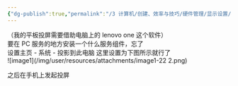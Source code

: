 ```yaml
---
{"dg-publish":true,"permalink":"/3 计算机/创建、效率与技巧/硬件管理/显示设置/平板手机投屏电脑/","title":"平板手机投屏电脑"}
---
```



（我的平板投屏需要借助电脑上的 lenovo one 这个软件）  
要在 PC 服务的地方安装一个什么服务组件，忘了  
设置主页 - 系统 - 投影到此电脑 这里设置为下图所示就行了  
![image1](/img/user/resources/attachments/image1-22 2.png)

之后在手机上发起投屏